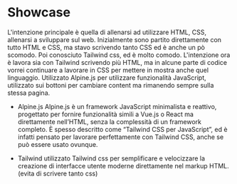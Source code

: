 # Showcase

L'intenzione principale è quella di allenarsi ad utilizzare HTML, CSS, allenarsi a sviluppare sul web.
Inizialmente sono partito direttamente con tutto HTML e CSS, ma stavo scrivendo tanto CSS ed è anche un pò scomodo.
Poi conosciuto Tailwind css, ed è molto comodo.
L'intenzione ora è lavora sia con Tailwind scrivendo più HTML, ma in alcune parte di codice vorrei continuare a lavorare in CSS per 
	mettere in mostra anche quel linguaggio.
Utilizzato Alpine.js per utilizzare funzionalità JavaScript, utilizzato sui bottoni per cambiare content ma rimanendo sempre sulla stessa pagina.


* Alpine.js
Alpine.js è un framework JavaScript minimalista e reattivo, progettato per fornire funzionalità simili a Vue.js o React ma direttamente nell’HTML, senza la complessità di un framework completo.
È spesso descritto come “Tailwind CSS per JavaScript”, ed è infatti pensato per lavorare perfettamente con Tailwind CSS, anche se può essere usato ovunque.


* Tailwind
utilizzato Tailwind css per semplificare e velocizzare la creazione di interfacce utente moderne direttamente nel markup HTML. (evita di scrivere tanto css)



